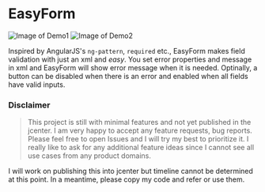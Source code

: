 # EasyForm
![Image of Demo1](https://raw.githubusercontent.com/emmasuzuki/EasyForm/master/demo1.gif) 
![Image of Demo2](https://raw.githubusercontent.com/emmasuzuki/EasyForm/master/demo2.gif)

Inspired by AngularJS's `ng-pattern`, `required` etc., EasyForm makes field validation with just an xml and *easy*.
You set error properties and message in xml and EasyForm will show error message when it is needed. Optinally, a button can be disabled when there is an error and enabled when all fields have valid inputs.

### Disclaimer
> This project is still with minimal features and not yet published in the jcenter. 
> I am very happy to accept any feature requests, bug reports. Please feel free to open Issues and I will try my best to prioritize it. I really like to ask for any additional feature ideas since I cannot see all use cases from any product domains. 

I will work on publishing this into jcenter but timeline cannot be determined at this point.
In a meantime, please copy my code and refer or use them.
